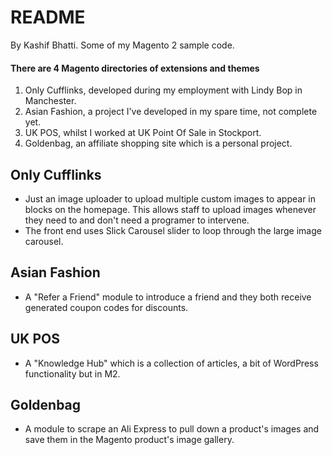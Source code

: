 # README

By Kashif Bhatti.
Some of my Magento 2 sample code.

#### There are 4 Magento directories of extensions and themes
1. Only Cufflinks, developed during my employment with Lindy Bop in Manchester.
1. Asian Fashion, a project I've developed in my spare time, not complete yet.
1. UK POS, whilst I worked at UK Point Of Sale in Stockport.
1. Goldenbag, an affiliate shopping site which is a personal project.

## Only Cufflinks
- Just an image uploader to upload multiple custom images to appear in blocks on the homepage. This allows staff to upload images whenever they need to and don't need a programer to intervene.
- The front end uses Slick Carousel slider to loop through the large image carousel.

## Asian Fashion
- A "Refer a Friend" module to introduce a friend and they both receive generated coupon codes for discounts.

## UK POS
- A "Knowledge Hub" which is a collection of articles, a bit of WordPress functionality but in M2.

## Goldenbag
- A module to scrape an Ali Express to pull down a product's images and save them in the Magento product's image gallery.
